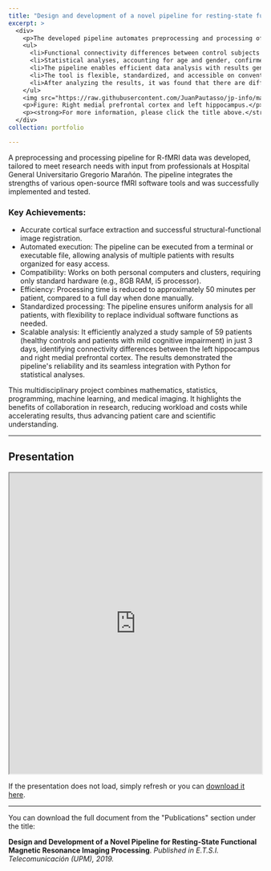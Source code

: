 ```yaml
---
title: "Design and development of a novel pipeline for resting-state functional magnetic resonance imaging (R-fMRI) processing"
excerpt: >
  <div>
    <p>The developed pipeline automates preprocessing and processing of R-fMRI data to analyze functional connectivity, particularly in the Default Mode Network (DMN). Key outcomes include:</p>
    <ul>
      <li>Functional connectivity differences between control subjects (27) and patients with mild cognitive impairment (32) were identified, specifically reduced connectivity between the left hippocampus and right medial prefrontal cortex.</li>
      <li>Statistical analyses, accounting for age and gender, confirmed significant differences (p < 0.05 after Bonferroni correction).</li>
      <li>The pipeline enables efficient data analysis with results generated in approximately 50 minutes per subject, a significant improvement over manual methods.</li>
      <li>The tool is flexible, standardized, and accessible on conventional hardware, promoting widespread usability and reducing workload and costs for researchers and clinicians.</li>
      <li>After analyzing the results, it was found that there are differences in connectivity between the control group and the groups with mild cognitive impairment. The difference is found in regions 4-5, that is, between the left hippocampus and the right medial prefrontal cortex. See the figure below:</li>
    </ul>
    <img src="https://raw.githubusercontent.com/JuanPautasso/jp-info/master/images/image_24.jpg" alt="Pipeline image" />
    <p>Figure: Right medial prefrontal cortex and left hippocampus.</p>
    <p><strong>For more information, please click the title above.</strong></p>
  </div>
collection: portfolio

---
```


A preprocessing and processing pipeline for R-fMRI data was developed, tailored to meet research needs with input from professionals at Hospital General Universitario Gregorio Marañón. The pipeline integrates the strengths of various open-source fMRI software tools and was successfully implemented and tested.

### Key Achievements:
- Accurate cortical surface extraction and successful structural-functional image registration.
- Automated execution: The pipeline can be executed from a terminal or executable file, allowing analysis of multiple patients with results organized for easy access.
- Compatibility: Works on both personal computers and clusters, requiring only standard hardware (e.g., 8GB RAM, i5 processor).
- Efficiency: Processing time is reduced to approximately 50 minutes per patient, compared to a full day when done manually.
- Standardized processing: The pipeline ensures uniform analysis for all patients, with flexibility to replace individual software functions as needed.
- Scalable analysis: It efficiently analyzed a study sample of 59 patients (healthy controls and patients with mild cognitive impairment) in just 3 days, identifying connectivity differences between the left hippocampus and right medial prefrontal cortex. The results demonstrated the pipeline's reliability and its seamless integration with Python for statistical analyses.

This multidisciplinary project combines mathematics, statistics, programming, machine learning, and medical imaging. It highlights the benefits of collaboration in research, reducing workload and costs while accelerating results, thus advancing patient care and scientific understanding.

---
<section id="presentation">
  <h2>Presentation</h2>
  <iframe src="https://docs.google.com/gview?url=https://raw.githubusercontent.com/JuanPautasso/jp-info/master/presentations/presentation_master.pdf&embedded=true" width="100%" height="600px"></iframe>
  <p>If the presentation does not load, simply refresh or you can <a href="https://raw.githubusercontent.com/JuanPautasso/jp-info/master/presentations/presentation_master.pdf" target="_blank">download it here</a>.</p>
</section>

---

<p>You can download the full document from the "Publications" section under the title:</p>
<p><strong>Design and Development of a Novel Pipeline for Resting-State Functional Magnetic Resonance Imaging Processing</strong>. <em>Published in E.T.S.I. Telecomunicación (UPM), 2019.</em></p>
